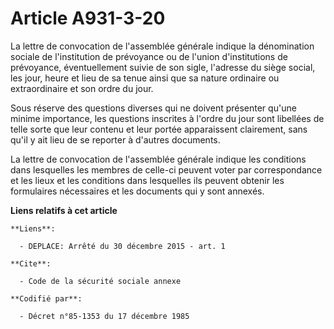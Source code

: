 # Article A931-3-20

La lettre de convocation de l'assemblée générale indique la dénomination sociale de l'institution de prévoyance ou de l'union
d'institutions de prévoyance, éventuellement suivie de son sigle, l'adresse du siège social, les jour, heure et lieu de sa
tenue ainsi que sa nature ordinaire ou extraordinaire et son ordre du jour.

Sous réserve des questions diverses qui ne doivent présenter qu'une minime importance, les questions inscrites à l'ordre du
jour sont libellées de telle sorte que leur contenu et leur portée apparaissent clairement, sans qu'il y ait lieu de se
reporter à d'autres documents.

La lettre de convocation de l'assemblée générale indique les conditions dans lesquelles les membres de celle-ci peuvent voter
par correspondance et les lieux et les conditions dans lesquelles ils peuvent obtenir les formulaires nécessaires et les
documents qui y sont annexés.

**Liens relatifs à cet article**

	**Liens**:

	  - DEPLACE: Arrêté du 30 décembre 2015 - art. 1

	**Cite**:

	  - Code de la sécurité sociale annexe

	**Codifié par**:

	  - Décret n°85-1353 du 17 décembre 1985
